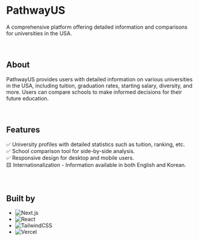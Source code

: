# PathwayUS
A comprehensive platform offering detailed information and comparisons for universities in the USA.
<br>
<br>
<br>


## About
PathwayUS provides users with detailed information on various universities in the USA, including tuition, graduation rates, starting salary, diversity, and more. Users can compare schools to make informed decisions for their future education.
<br>
<br>
<br>


## Features
:white_check_mark: University profiles with detailed statistics such as tuition, ranking, etc.<br>
:white_check_mark: School comparison tool for side-by-side analysis.<br>
:white_check_mark: Responsive design for desktop and mobile users.<br>
:yellow_square: Internationalization - Information available in both English and Korean.<br>
<br>
<br>


## Built by
- ![Next.js](https://img.shields.io/badge/Next.js-000000?style=for-the-badge&logo=next.js&logoColor=white)
- ![React](https://img.shields.io/badge/React-61DAFB?style=for-the-badge&logo=react&logoColor=white)
- ![TailwindCSS](https://img.shields.io/badge/Tailwind_CSS-38B2AC?style=for-the-badge&logo=tailwind-css&logoColor=white)
- ![Vercel](https://img.shields.io/badge/Vercel-000000?style=for-the-badge&logo=vercel&logoColor=white)
<br>
<br>
<br>
